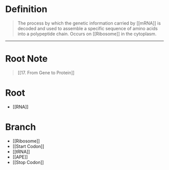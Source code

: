 # Definition
> The process by which the genetic information carried by [[mRNA]] is decoded and used to assemble a specific sequence of amino acids into a polypeptide chain. Occurs on [[Ribosome]] in the cytoplasm.
***
# Root Note
> [[17. From Gene to Protein]]
# Root
- [[RNA]]
# Branch
- [[Ribosome]]
- [[Start Codon]]
- [[tRNA]]
- [[APE]]
- [[Stop Codon]]
